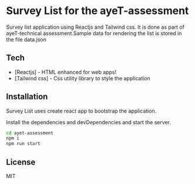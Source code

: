 # Survey List for the ayeT-assessment
Survey list application using Reactjs and Tailwind css. It is done as part of ayeT-technical assessment.Sample data for rendering the list is stored in the file data.json

## Tech

- [Reactjs] - HTML enhanced for web apps!
- [Tailwind css] - Css utility library to style the application

## Installation

Survey List uses create react app to bootstrap the application.

Install the dependencies and devDependencies and start the server.

```sh
cd ayet-assessment
npm i
npm run start
```
## License

MIT




